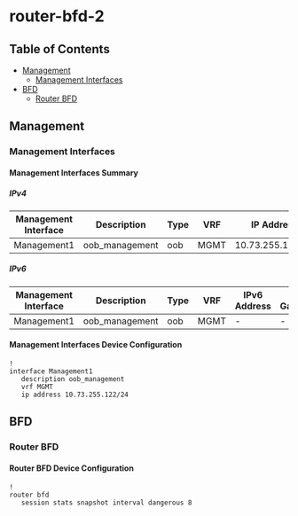 # router-bfd-2

## Table of Contents

- [Management](#management)
  - [Management Interfaces](#management-interfaces)
- [BFD](#bfd)
  - [Router BFD](#router-bfd)

## Management

### Management Interfaces

#### Management Interfaces Summary

##### IPv4

| Management Interface | Description | Type | VRF | IP Address | Gateway |
| -------------------- | ----------- | ---- | --- | ---------- | ------- |
| Management1 | oob_management | oob | MGMT | 10.73.255.122/24 | 10.73.255.2 |

##### IPv6

| Management Interface | Description | Type | VRF | IPv6 Address | IPv6 Gateway |
| -------------------- | ----------- | ---- | --- | ------------ | ------------ |
| Management1 | oob_management | oob | MGMT | - | - |

#### Management Interfaces Device Configuration

```eos
!
interface Management1
   description oob_management
   vrf MGMT
   ip address 10.73.255.122/24
```

## BFD

### Router BFD

#### Router BFD Device Configuration

```eos
!
router bfd
   session stats snapshot interval dangerous 8
```

